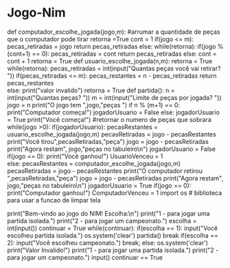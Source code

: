 # Jogo-Nim
def computador_escolhe_jogada(jogo,m):
    #arrumar a quantidade de peças que o computador pode tirar
    retorna =True
    cont = 1
    if(jogo <= m):
        pecas_retiradas = jogo
        return pecas_retiradas
    else:
        while(retorna):
            if(jogo % (cont+1) == 0):
                pecas_retiradas = cont
                return pecas_retiradas
            else:
                cont = cont + 1
                retorna = True
def usuario_escolhe_jogada(n,m):
    retorna = True
    while(retorna):
        pecas_retiradas = int(input("Quantas peças você vai retirar? "))
        if(pecas_retiradas <= m):
            pecas_restantes = n - pecas_retiradas
            return pecas_restantes       
        else:
            print("valor invalido")
            retorna = True
def partida():
    n = int(input("Quantas peças? "))
    m = int(input("Limite de peças por jogada? "))
    jogo = n
    print("O jogo tem ",jogo,"peças ")
    if  n % (m+1)  == 0:
        print("Computador começa!")
        jogadorUsuario = False
    else:
        jogadorUsuario = True
        print("Você começa!")
    #retornar o numero de peças que sobrara
    while(jogo >0):
        if(jogadorUsuario):
            pecasRestantes = usuario_escolhe_jogada(jogo,m)
            pecasRetiradas = jogo - pecasRestantes
            print("Você tirou",pecasRetiradas,"peça")
            jogo = jogo - pecasRetiradas
            print("Agora restam", jogo,"peças no tabuleiro\n")
            jogadorUsuario = False
            if(jogo == 0):
                print("Você ganhou!")
                UsuarioVenceu = 1   
        else:
            pecasRestantes = computador_escolhe_jogada(jogo,m)
            pecasRetiradas = jogo - pecasRestantes
            print("O computador retirou ",pecasRetiradas,"peça")
            jogo = jogo - pecasRetiradas
            print("Agora restam", jogo,"peças no tabuleiro\n")
            jogadorUsuario = True
            if(jogo == 0):
                print("Computador ganhou!")
                ComputadorVenceu = 1
import os # biblioteca para usar a funcao de limpar tela   

print("Bem-vindo ao jogo do NIM! Escolha:\n")
print("1 - para jogar uma partida isolada.")
print("2 - para jogar um campeonato.")
escolha = int(input())
continuar = True
while(continuar):
    if(escolha == 1):
        input("Você escolheu partida isolada.")
        os.system('clear')
        partida()
        break
    if(escolha == 2):
        input("Você escolheu campeonato.")
        break;
    else:
        os.system('clear')
        print("Valor Invalido!")
        print("1 - para jogar uma partida isolada.")
        print("2 - para jogar um campeonato.")
        input()
        continuar == True
